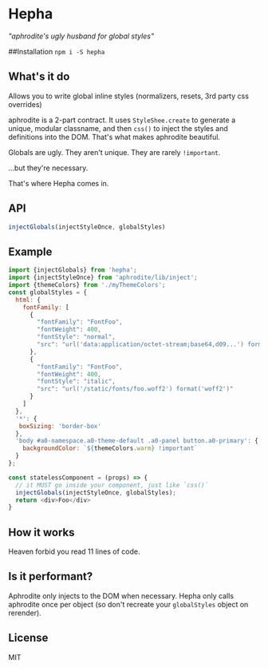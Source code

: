 # Hepha
_"aphrodite's ugly husband for global styles"_ 

##Installation
`npm i -S hepha`

## What's it do
Allows you to write global inline styles (normalizers, resets, 3rd party css overrides)

aphrodite is a 2-part contract. 
It uses `StyleShee.create` to generate a unique, modular classname, 
and then `css()` to inject the styles and definitions into the DOM.
That's what makes aphrodite beautiful.

Globals are ugly. 
They aren't unique.
They are rarely `!important`.

...but they're necessary.

That's where Hepha comes in.

## API

```js
injectGlobals(injectStyleOnce, globalStyles)
```

## Example

```js
import {injectGlobals} from 'hepha';
import {injectStyleOnce} from 'aphrodite/lib/inject';
import {themeColors} from './myThemeColors';
const globalStyles = {
  html: {
    fontFamily: [
      {
        "fontFamily": "FontFoo",
        "fontWeight": 400,
        "fontStyle": "normal",
        "src": "url('data:application/octet-stream;base64,d09...') format('woff2')"
      },
      {
        "fontFamily": "FontFoo",
        "fontWeight": 400,
        "fontStyle": "italic",
        "src": "url('/static/fonts/foo.woff2') format('woff2')"
      }
    ]
  },
  '*': {
   boxSizing: 'border-box' 
  },
  'body #a0-namespace.a0-theme-default .a0-panel button.a0-primary': {
    backgroundColor: `${themeColors.warm} !important`
  }
};

const statelessComponent = (props) => {
  // it MUST go inside your component, just like `css()` 
  injectGlobals(injectStyleOnce, globalStyles);
  return <div>Foo</div>
}
```

## How it works

Heaven forbid you read 11 lines of code.

## Is it performant?

Aphrodite only injects to the DOM when necessary.
Hepha only calls aphrodite once per object (so don't recreate your `globalStyles` object on rerender).


## License

MIT

